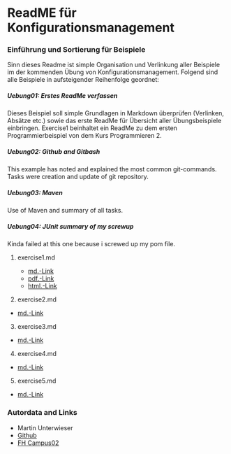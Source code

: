 # ReadME für Konfigurationsmanagement
### Einführung und Sortierung für Beispiele

Sinn dieses Readme ist simple Organisation und Verlinkung aller Beispiele im der kommenden Übung von Konfigurationsmanagement.
Folgend sind alle Beispiele  in aufsteigender Reihenfolge geordnet: 

##### Uebung01: Erstes ReadMe verfassen
Dieses Beispiel soll simple Grundlagen in Markdown überprüfen (Verlinken, Absätze etc.) sowie das erste ReadMe für Übersicht aller Übungsbeispiele einbringen. Exercise1 beinhaltet ein ReadMe zu dem ersten Programmierbeispiel von dem Kurs Programmieren 2.

##### Uebung02: Github and Gitbash
This example has noted and explained the most common git-commands. Tasks were creation and update of git repository.

##### Uebung03: Maven
Use of Maven and summary of all tasks.

##### Uebung04: JUnit summary of my screwup
Kinda failed at this one because i screwed up my pom file.

1. exercise1.md
   - [md.-Link](exercise1.md)
   - [pdf.-Link](exercise1.pdf)
   - [html.-Link](exercise1.html)

2. exercise2.md
 - [md.-Link](exercise2.md) 


3. exercise3.md
 - [md.-Link](exercise3.md) 

4. exercise4.md
 - [md.-Link](exercise4.md) 

 5. exercise5.md
 - [md.-Link](exercise5.md) 


### Autordata and Links
- Martin Unterwieser
- [Github](https://github.com/Martin2525/Martin2525.github.io)
- [FH Campus02](https://www.campus02.at/)



